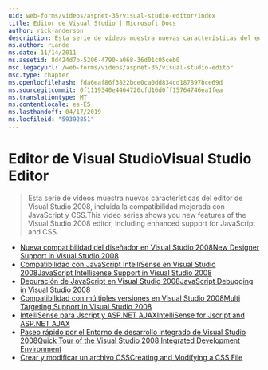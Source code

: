```yaml
---
uid: web-forms/videos/aspnet-35/visual-studio-editor/index
title: Editor de Visual Studio | Microsoft Docs
author: rick-anderson
description: Esta serie de vídeos muestra nuevas características del editor de Visual Studio 2008, incluida la compatibilidad mejorada con JavaScript y CSS.
ms.author: riande
ms.date: 11/14/2011
ms.assetid: 8d424d7b-5206-4790-a068-36d01c05ceb0
msc.legacyurl: /web-forms/videos/aspnet-35/visual-studio-editor
msc.type: chapter
ms.openlocfilehash: fda6eaf86f3822bce0ca0dd834cd187897bce69d
ms.sourcegitcommit: 0f1119340e4464720cfd16d0ff15764746ea1fea
ms.translationtype: MT
ms.contentlocale: es-ES
ms.lasthandoff: 04/17/2019
ms.locfileid: "59392851"
---
```

# <a name="visual-studio-editor"></a><span data-ttu-id="791d1-103">Editor de Visual Studio</span><span class="sxs-lookup"><span data-stu-id="791d1-103">Visual Studio Editor</span></span>

> <span data-ttu-id="791d1-104">Esta serie de vídeos muestra nuevas características del editor de Visual Studio 2008, incluida la compatibilidad mejorada con JavaScript y CSS.</span><span class="sxs-lookup"><span data-stu-id="791d1-104">This video series shows you new features of the Visual Studio 2008 editor, including enhanced support for JavaScript and CSS.</span></span>


- [<span data-ttu-id="791d1-105">Nueva compatibilidad del diseñador en Visual Studio 2008</span><span class="sxs-lookup"><span data-stu-id="791d1-105">New Designer Support in Visual Studio 2008</span></span>](new-designer-support-in-visual-studio-2008.md)
- [<span data-ttu-id="791d1-106">Compatibilidad con JavaScript IntelliSense en Visual Studio 2008</span><span class="sxs-lookup"><span data-stu-id="791d1-106">JavaScript Intellisense Support in Visual Studio 2008</span></span>](javascript-intellisense-support-in-visual-studio-2008.md)
- [<span data-ttu-id="791d1-107">Depuración de JavaScript en Visual Studio 2008</span><span class="sxs-lookup"><span data-stu-id="791d1-107">JavaScript Debugging in Visual Studio 2008</span></span>](javascript-debugging-in-visual-studio-2008.md)
- [<span data-ttu-id="791d1-108">Compatibilidad con múltiples versiones en Visual Studio 2008</span><span class="sxs-lookup"><span data-stu-id="791d1-108">Multi Targeting Support in Visual Studio 2008</span></span>](multi-targeting-support-in-visual-studio-2008.md)
- [<span data-ttu-id="791d1-109">IntelliSense para Jscript y ASP.NET AJAX</span><span class="sxs-lookup"><span data-stu-id="791d1-109">IntelliSense for Jscript and ASP.NET AJAX</span></span>](intellisense-for-jscript-and-aspnet-ajax.md)
- [<span data-ttu-id="791d1-110">Paseo rápido por el Entorno de desarrollo integrado de Visual Studio 2008</span><span class="sxs-lookup"><span data-stu-id="791d1-110">Quick Tour of the Visual Studio 2008 Integrated Development Environment</span></span>](quick-tour-of-the-visual-studio-2008-integrated-development-environment.md)
- [<span data-ttu-id="791d1-111">Crear y modificar un archivo CSS</span><span class="sxs-lookup"><span data-stu-id="791d1-111">Creating and Modifying a CSS File</span></span>](creating-and-modifying-a-css-file.md)
